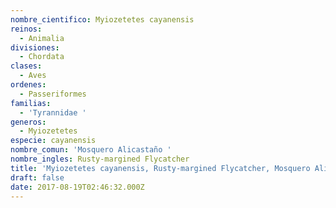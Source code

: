 ```yaml
---
nombre_cientifico: Myiozetetes cayanensis
reinos:
  - Animalia
divisiones:
  - Chordata
clases:
  - Aves
ordenes:
  - Passeriformes
familias:
  - 'Tyrannidae '
generos:
  - Myiozetetes
especie: cayanensis
nombre_comun: 'Mosquero Alicastaño '
nombre_ingles: Rusty-margined Flycatcher
title: 'Myiozetetes cayanensis, Rusty-margined Flycatcher, Mosquero Alicastaño '
draft: false
date: 2017-08-19T02:46:32.000Z
---
```


